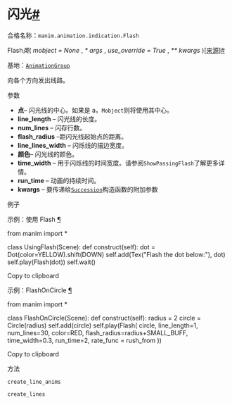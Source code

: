 # 闪光[#](#flash "此标题的固定链接")

合格名称：`manim.animation.indication.Flash`

Flash*类*( _mobject = None_ , _\* args_ , _use_override = True_ , _\*\* kwargs_ )[\[来源\]](../_modules/manim/animation/indication.html#Flash)[#](#manim.animation.indication.Flash "此定义的固定链接")

基地：[`AnimationGroup`](manim.animation.composition.AnimationGroup.html#manim.animation.composition.AnimationGroup "manim.animation.composition.AnimationGroup")

向各个方向发出线路。

参数

- **点**– 闪光线的中心。如果是 a，`Mobject`则将使用其中心。
- **line_length** – 闪光线的长度。
- **num_lines** – 闪存行数。
- **flash_radius** –距闪光线起始点的距离。
- **line_lines_width** – 闪烁线的描边宽度。
- **颜色**– 闪光线的颜色。
- **time_width** – 用于闪烁线的时间宽度。请参阅`ShowPassingFlash`了解更多详情。
- **run_time** – 动画的持续时间。
- **kwargs** – 要传递给[`Succession`](manim.animation.composition.Succession.html#manim.animation.composition.Succession "manim.animation.composition.Succession")构造函数的附加参数

例子

示例：使用 Flash [¶](#usingflash)

from manim import \*

class UsingFlash(Scene):
def construct(self):
dot = Dot(color=YELLOW).shift(DOWN)
self.add(Tex("Flash the dot below:"), dot)
self.play(Flash(dot))
self.wait()

Copy to clipboard

示例：FlashOnCircle [¶](#flashoncircle)

from manim import \*

class FlashOnCircle(Scene):
def construct(self):
radius = 2
circle = Circle(radius)
self.add(circle)
self.play(Flash(
circle, line_length=1,
num_lines=30, color=RED,
flash_radius=radius+SMALL_BUFF,
time_width=0.3, run_time=2,
rate_func = rush_from
))

Copy to clipboard

方法

`create_line_anims`

`create_lines`

